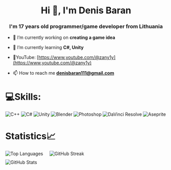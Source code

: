 <h1 align="center">Hi 👋, I'm Denis Baran</h1>
<h3 align="center">I'm 17 years old programmer/game developer from Lithuania</h3>

- 🔭 I’m currently working on **creating a game idea**

- 🌱 I’m currently learning **C#, Unity**

- 🔴YouTube: [https://www.youtube.com/@zany1y](https://www.youtube.com/@zany1y)

- 📫 How to reach me **denisbaran111@gmail.com**

<p align="left">
</p>

<h1 align="left">💻Skills:</h1>

<p align="left">
  <img src="https://img.shields.io/badge/C++-00599C?style=for-the-badge&logo=c%2B%2B&logoColor=white" alt="C++"/>
  <img src="https://img.shields.io/badge/C%23-800080?style=for-the-badge&logo=c-sharp&logoColor=white" alt="C#"/>
  <img src="https://img.shields.io/badge/Unity-20232a?style=for-the-badge&logo=unity&logoColor=white" alt="Unity"/>
  <img src="https://img.shields.io/badge/Blender-F5792A?style=for-the-badge&logo=blender&logoColor=white" alt="Blender"/>
  <img src="https://img.shields.io/badge/Photoshop-31A8FF?style=for-the-badge&logo=adobe-photoshop&logoColor=white" alt="Photoshop"/>
  <img src="https://img.shields.io/badge/DaVinci_Resolve-000000?style=for-the-badge&logo=davinci-resolve&logoColor=white" alt="DaVinci Resolve"/>
  <img src="https://img.shields.io/badge/Aseprite-FFFFFF?style=for-the-badge&logo=Aseprite&logoColor=7D929E" alt="Aseprite"/>
</p>

<h1>Statistics📈</h1>

<div style="display: flex; align-items: flex-start; flex-wrap: wrap; gap: 20px;">

  <div style="display: flex; flex-direction: column; gap: 10px;">
    <img src="https://github-readme-stats.vercel.app/api/top-langs?username=zany3&show_icons=true&locale=en&layout=compact&theme=dracula" alt="Top Languages" />
    <img src="https://github-readme-stats.vercel.app/api?username=zany3&show_icons=true&locale=en&theme=dracula&hide_title=true" alt="GitHub Stats" />
  </div>

  <div style="display: flex; align-items: center;">
    <img src="https://github-readme-streak-stats.herokuapp.com/?user=zany3&theme=dracula" alt="GitHub Streak" />
  </div>

</div>
